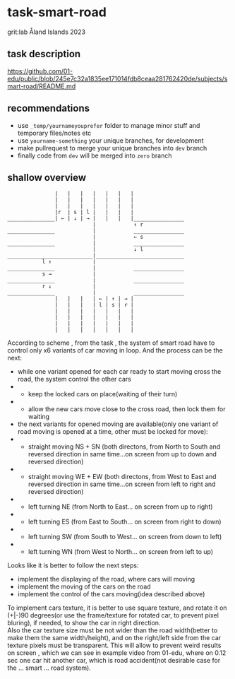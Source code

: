 # task-smart-road
grit:lab Åland Islands 2023

## task description  
https://github.com/01-edu/public/blob/245e7c32a1835ee171014fdb8ceaa281762420de/subjects/smart-road/README.md

## recommendations
- use `_temp/yournameyouprefer` folder to manage minor stuff and temporary files/notes etc
- use `yourname-something` your unique branches, for development
- make pullrequest to merge your unique branches into `dev` branch
- finally code from `dev` will be merged into `zero` branch

## shallow overview

```
               |   |   |   |   |   |   |
               |   |   |   |   |   |   |
               |   |   |   |   |   |   |
               |r  | s | l |   |   |   |
_______________| ← | ↓ | → |   |   |   |________________
                           |            ↑ r
_______________            |            ________________
                           |            ← s
_______________            |            ________________
                           |            ↓ l
___________________________|____________________________
           l ↑             |
_______________            |            ________________
           s →             |
_______________            |            ________________
           r ↓             |
_______________            |            ________________
               |   |   |   | ← | ↑ | → |
               |   |   |   | l | s | r |
               |   |   |   |   |   |   |
               |   |   |   |   |   |   |
               |   |   |   |   |   |   |
               |   |   |   |   |   |   |
```

According to scheme , from the task , the system of smart road have to control only x6 variants of car moving in loop. And the process can be the next:
- while one variant opened for each car ready to start moving cross the road, the system control the other cars
- - keep the locked cars on place(waiting of their turn)
- - allow the new cars move close to the cross road, then lock them for waiting
- the next variants for opened moving are available(only one variant of road moving is opened at a time, other must be locked for move):
- - straight moving NS + SN (both directons, from North to South and reversed direction in same time...on screen from up to down and reversed direction)
- - straight moving WE + EW (both directons, from West to East and reversed direction in same time...on screen from left to right and reversed direction)
- - left turning NE (from North to East... on screen from up to right)
- - left turning ES (from East to South... on screen from right to down)
- - left turning SW (from South to West... on screen from down to left)
- - left turning WN (from West to North... on screen from left to up)

Looks like it is better to follow the next steps:
- implement the displaying of the road, where cars will moving
- implement the moving of the cars on the road
- implement the control of the cars moving(idea described above)

To implement cars texture, it is better to use square texture, and rotate it on (+|-)90 degrees(or use the frame/texture for rotated car, to prevent pixel bluring), if needed, to show the car in right direction.  
Also the car texture size must be not wider than the road width(better to make them the same width/height), and on the right/left side from the car texture pixels must be transparent. This will allow to prevent weird results on screen , which we can see in example video from 01-edu, where on 0.12 sec one car hit another car, which is road accident(not desirable case for the ... smart ... road system).
